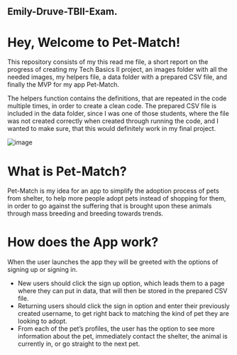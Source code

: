 ## Emily-Druve-TBII-Exam.

# Hey, Welcome to Pet-Match!
This repository consists of my this read me file, a short report on the progress of creating my Tech Basics II project, an images folder with all the needed images, my helpers file, a data folder with a prepared CSV file, and finally the MVP for my app Pet-Match.

The helpers function contains the definitions, that are repeated in the code multiple times, in order to create a clean code. The prepared CSV file is included in the data folder, since I was one of those students, where the file was not created correctly when created through running the code, and I wanted to make sure, that this would definitely work in my final project.

![image](https://github.com/Emilydrv/emily-druve-tbii-exam./assets/157495308/c6157f30-a9ab-4501-9e3e-8b23eb21dc40)

# What is Pet-Match?
Pet-Match is my idea for an app to simplify the adoption process of pets from shelter, to help more people adopt pets instead of shopping for them, in order to go against the suffering that is brought upon these animals through mass breeding and breeding towards trends. 

# How does the App work?
When the user launches the app they will be greeted with the options of signing up or signing in. 
- New users should click the sign up option, which leads them to a page where they can put in data, that will then be stored in the prepared CSV file.
- Returning users should click the sign in option and enter their previously created username, to get right back to matching the kind of pet they are looking to adopt. 
- From each of the pet’s profiles, the user has the option to see more information about the pet, immediately contact the shelter, the animal is currently in, or go straight to the next pet.  
